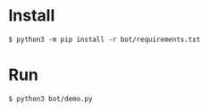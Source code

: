 # Install
```
$ python3 -m pip install -r bot/requirements.txt
```

# Run
```
$ python3 bot/demo.py
```